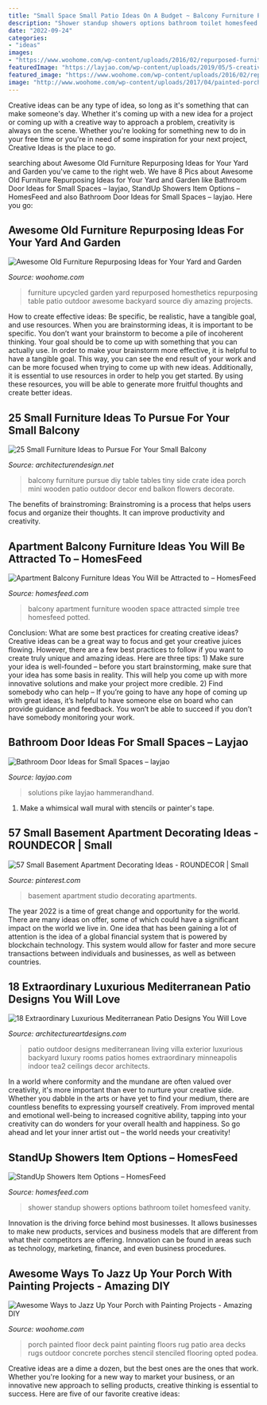 ```yaml
---
title: "Small Space Small Patio Ideas On A Budget ~ Balcony Furniture Pursue Diy Table Tables Tiny Side Crate Idea Porch Mini Wooden Patio Outdoor Decor End Balkon Flowers Decorate"
description: "Shower standup showers options bathroom toilet homesfeed vanity"
date: "2022-09-24"
categories:
- "ideas"
images:
- "https://www.woohome.com/wp-content/uploads/2016/02/repurposed-furniture-garden-yard-5.jpg"
featuredImage: "https://layjao.com/wp-content/uploads/2019/05/5-creative-solutions-for-small-bathrooms-hammer-hand.jpg"
featured_image: "https://www.woohome.com/wp-content/uploads/2016/02/repurposed-furniture-garden-yard-5.jpg"
image: "http://www.woohome.com/wp-content/uploads/2017/04/painted-porch-floor-12.jpg"
---
```



Creative ideas can be any type of idea, so long as it's something that can make someone's day. Whether it's coming up with a new idea for a project or coming up with a creative way to approach a problem, creativity is always on the scene. Whether you're looking for something new to do in your free time or you're in need of some inspiration for your next project, Creative Ideas is the place to go.

	

		
searching about Awesome Old Furniture Repurposing Ideas for Your Yard and Garden you've came to the right web. We have 8 Pics about Awesome Old Furniture Repurposing Ideas for Your Yard and Garden like Bathroom Door Ideas for Small Spaces – layjao, StandUp Showers Item Options – HomesFeed and also Bathroom Door Ideas for Small Spaces – layjao. Here you go:
		
    
## Awesome Old Furniture Repurposing Ideas For Your Yard And Garden

<img loading=lazy src="https://www.woohome.com/wp-content/uploads/2016/02/repurposed-furniture-garden-yard-5.jpg" onerror="this.onerror=null;this.src='https://tse1.mm.bing.net/th?id=OIP.OA9rKTbJy8IY1I_NZXoBYAHaPh&amp;pid=15.1';" alt="Awesome Old Furniture Repurposing Ideas for Your Yard and Garden">

_Source: woohome.com_

>furniture upcycled garden yard repurposed homesthetics repurposing table patio outdoor awesome backyard source diy amazing projects. 

	

How to create effective ideas: Be specific, be realistic, have a tangible goal, and use resources.
When you are brainstorming ideas, it is important to be specific. You don’t want your brainstorm to become a pile of incoherent thinking. Your goal should be to come up with something that you can actually use. In order to make your brainstorm more effective, it is helpful to have a tangible goal. This way, you can see the end result of your work and can be more focused when trying to come up with new ideas. Additionally, it is essential to use resources in order to help you get started. By using these resources, you will be able to generate more fruitful thoughts and create better ideas.

    
## 25 Small Furniture Ideas To Pursue For Your Small Balcony

<img loading=lazy src="http://cdn.architecturendesign.net/wp-content/uploads/2016/05/AD-Small-Furniture-Ideas-to-Pursue-For-Your-Small-Balcony-01.jpg" onerror="this.onerror=null;this.src='https://tse2.mm.bing.net/th?id=OIP.OJ8U2r8CVhnHqIqnUiO4YQHaJ4&amp;pid=15.1';" alt="25 Small Furniture Ideas to Pursue For Your Small Balcony">

_Source: architecturendesign.net_

>balcony furniture pursue diy table tables tiny side crate idea porch mini wooden patio outdoor decor end balkon flowers decorate. 

	

The benefits of brainstroming:
Brainstroming is a process that helps users focus and organize their thoughts. It can improve productivity and creativity.

    
## Apartment Balcony Furniture Ideas You Will Be Attracted To – HomesFeed

<img loading=lazy src="https://homesfeed.com/wp-content/uploads/2015/11/simple-balcony-ideas-with-space-saving-apartment-balcony-furniture-and-modern-roking-chair-plus-potted-tree-and-small-potted-grenery-and-wooden-floor-and-metal-fence.jpeg" onerror="this.onerror=null;this.src='https://tse3.mm.bing.net/th?id=OIP.eo5Stm60o-eHjuBhl94_hwHaLH&amp;pid=15.1';" alt="Apartment Balcony Furniture Ideas You Will be Attracted to – HomesFeed">

_Source: homesfeed.com_

>balcony apartment furniture wooden space attracted simple tree homesfeed potted. 

	

Conclusion: What are some best practices for creating creative ideas?
Creative ideas can be a great way to focus and get your creative juices flowing. However, there are a few best practices to follow if you want to create truly unique and amazing ideas. Here are three tips: 1) Make sure your idea is well-founded – before you start brainstorming, make sure that your idea has some basis in reality. This will help you come up with more innovative solutions and make your project more credible. 2) Find somebody who can help – If you’re going to have any hope of coming up with great ideas, it’s helpful to have someone else on board who can provide guidance and feedback. You won’t be able to succeed if you don’t have somebody monitoring your work.

    
## Bathroom Door Ideas For Small Spaces – Layjao

<img loading=lazy src="https://layjao.com/wp-content/uploads/2019/05/5-creative-solutions-for-small-bathrooms-hammer-hand.jpg" onerror="this.onerror=null;this.src='https://tse1.mm.bing.net/th?id=OIP.n02aeFDuzANuwEhbuPXm0AHaK-&amp;pid=15.1';" alt="Bathroom Door Ideas for Small Spaces – layjao">

_Source: layjao.com_

>solutions pike layjao hammerandhand. 

	

1. Make a whimsical wall mural with stencils or painter's tape.

    
## 57 Small Basement Apartment Decorating Ideas - ROUNDECOR | Small

<img loading=lazy src="https://i.pinimg.com/736x/52/a2/76/52a27641a64c50df073167dfb404842d.jpg" onerror="this.onerror=null;this.src='https://tse3.mm.bing.net/th?id=OIP.agk-WBac3SosPS1_Bf6GyQHaJ3&amp;pid=15.1';" alt="57 Small Basement Apartment Decorating Ideas - ROUNDECOR | Small">

_Source: pinterest.com_

>basement apartment studio decorating apartments. 

	

The year 2022 is a time of great change and opportunity for the world. There are many ideas on offer, some of which could have a significant impact on the world we live in. One idea that has been gaining a lot of attention is the idea of a global financial system that is powered by blockchain technology. This system would allow for faster and more secure transactions between individuals and businesses, as well as between countries.

    
## 18 Extraordinary Luxurious Mediterranean Patio Designs You Will Love

<img loading=lazy src="https://www.architectureartdesigns.com/wp-content/uploads/2015/03/18-Extraordinary-Luxurious-Mediterranean-Patio-Designs-You-Will-Love-13-630x956.jpg" onerror="this.onerror=null;this.src='https://tse1.mm.bing.net/th?id=OIP.WVrwV5Y6cF_mJPdC3b-PpQHaLP&amp;pid=15.1';" alt="18 Extraordinary Luxurious Mediterranean Patio Designs You Will Love">

_Source: architectureartdesigns.com_

>patio outdoor designs mediterranean living villa exterior luxurious backyard luxury rooms patios homes extraordinary minneapolis indoor tea2 ceilings decor architects. 

	

In a world where conformity and the mundane are often valued over creativity, it's more important than ever to nurture your creative side. Whether you dabble in the arts or have yet to find your medium, there are countless benefits to expressing yourself creatively. From improved mental and emotional well-being to increased cognitive ability, tapping into your creativity can do wonders for your overall health and happiness. So go ahead and let your inner artist out – the world needs your creativity!

    
## StandUp Showers Item Options – HomesFeed

<img loading=lazy src="https://homesfeed.com/wp-content/uploads/2016/03/Glass-door-shower-ideas-with-showerhead-modern-white-toilet-black-bathroom-vanity-with-white-square-faucet-and-frameless-vanity-mirror.jpeg" onerror="this.onerror=null;this.src='https://tse2.mm.bing.net/th?id=OIP.fBUk1yBvUUyLGZF-v_rSDgHaJ4&amp;pid=15.1';" alt="StandUp Showers Item Options – HomesFeed">

_Source: homesfeed.com_

>shower standup showers options bathroom toilet homesfeed vanity. 

	

Innovation is the driving force behind most businesses. It allows businesses to make new products, services and business models that are different from what their competitors are offering. Innovation can be found in areas such as technology, marketing, finance, and even business procedures.

    
## Awesome Ways To Jazz Up Your Porch With Painting Projects - Amazing DIY

<img loading=lazy src="http://www.woohome.com/wp-content/uploads/2017/04/painted-porch-floor-12.jpg" onerror="this.onerror=null;this.src='https://tse1.mm.bing.net/th?id=OIP.8eSymdP_hjqSWMeS_BX6JwHaNK&amp;pid=15.1';" alt="Awesome Ways to Jazz Up Your Porch with Painting Projects - Amazing DIY">

_Source: woohome.com_

>porch painted floor deck paint painting floors rug patio area decks rugs outdoor concrete porches stencil stenciled flooring opted podea. 

	

Creative ideas are a dime a dozen, but the best ones are the ones that work. Whether you're looking for a new way to market your business, or an innovative new approach to selling products, creative thinking is essential to success. Here are five of our favorite creative ideas:

